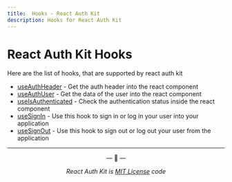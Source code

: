 ```yaml
---
title:  Hooks - React Auth Kit
description: Hooks for React Auth Kit
---
```


# React Auth Kit Hooks

<div data-ea-publisher="authkitarkadipme" data-ea-type="text" data-ea-keywords="web|react|javascript|python|database|node|mongo" id="ref_hoc"></div>

Here are the list of hooks, that are supported by react auth kit

- [useAuthHeader](./useAuthHeader.md) - Get the auth header into the react component
- [useAuthUser](./useAuthUser.md) - Get the data of the user into the react component
- [useIsAuthenticated](./useIsAuthenticated.md) - Check the authentication status inside the react component
- [useSignIn](./useSignIn.md) - Use this hook to sign in or log in your user into your application
- [useSignOut](./useSignOut.md) - Use this hook to sign out or log out your user from the application

---

<p align="center">&mdash; 🔑  &mdash;</p>
<p align="center"><i>React Auth Kit is <a href="https://github.com/react-auth-kit/react-auth-kit/blob/master/LICENSE">MIT License</a> code</i></p>
